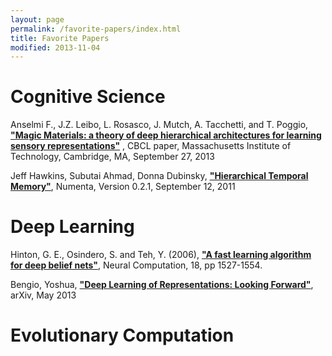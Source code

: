 ```yaml
---
layout: page
permalink: /favorite-papers/index.html
title: Favorite Papers
modified: 2013-11-04
---
```


Cognitive Science
=================
Anselmi F., J.Z. Leibo, L. Rosasco, J. Mutch, A. Tacchetti, and T. Poggio, 
[**"Magic Materials: a theory of deep hierarchical architectures for learning sensory representations"**](http://cbcl.mit.edu/cbcl/publications/ps/Magic_working_paper_Sept27_2013.pdf)
, CBCL paper, Massachusetts Institute of Technology, Cambridge, MA, September 27, 2013

Jeff Hawkins, Subutai Ahmad, Donna Dubinsky, 
[**"Hierarchical Temporal Memory"**](http://numenta.org/resources/HTM_CorticalLearningAlgorithms.pdf),
Numenta, Version 0.2.1, September 12, 2011

Deep Learning
=============
Hinton, G. E., Osindero, S. and Teh, Y. (2006), 
[**"A fast learning algorithm for deep belief nets"**](http://www.cs.toronto.edu/~hinton/absps/ncfast.pdf), 
Neural Computation, 18, pp 1527-1554.

Bengio, Yoshua, 
[**"Deep Learning of Representations: Looking Forward"**](http://arxiv.org/pdf/1305.0445v2.pdf), 
arXiv, May 2013

Evolutionary Computation
========================
